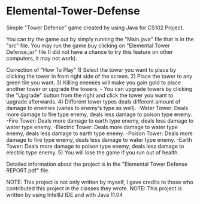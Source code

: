 # Elemental-Tower-Defense
Simple "Tower Defense" game created by using Java for CS102 Project.

You can try the game out by simply running the "Main.java" file that is in the "src" file.
You may run the game buy clicking on "Elemental Tower Defense.jar" file (I did not have a chance to try this feature on other computers, it may not work).

Correction of "How To Play"
      1) Select the tower you want to place by clicking the tower in from right side of the screen.
      2) Place the tower to any green tile you want.
      3) Killing enemies will make you gain gold to place another tower or upgrade the towers.
            - You can upgrade towers by clicking the "Upgrade" button from the right and click the tower you want to upgrade afterwards.
      4) Different tower types deals different amount of damage to enemies (varies to enemy's type as well).
            -Water Tower: Deals more damage to fire type enemy, deals less damage to poison type enemy.
            -Fire Tower: Deals more damage to earth type enemy, deals less damage to water type enemy.
            -Electric Tower: Deals more damage to water type enemy, deals less damage to earth type enemy.
            -Poison Tower: Deals more damage to fire type enemy, deals less damage to water type enemy.
            -Earth Tower: Deals more damage to poison type enemy, deals less damage to electric type enemy.
      5) You will lose the game if you run out of health.
 
Detailed information about the project is in the "Elemental Tower Defense REPORT.pdf" file.
      
      
NOTE: This project is not only written by myself, I gave credits to those who contributed this project in the classes they wrote.
NOTE: This project is written by using IntellIJ IDE and with Java 11.04

